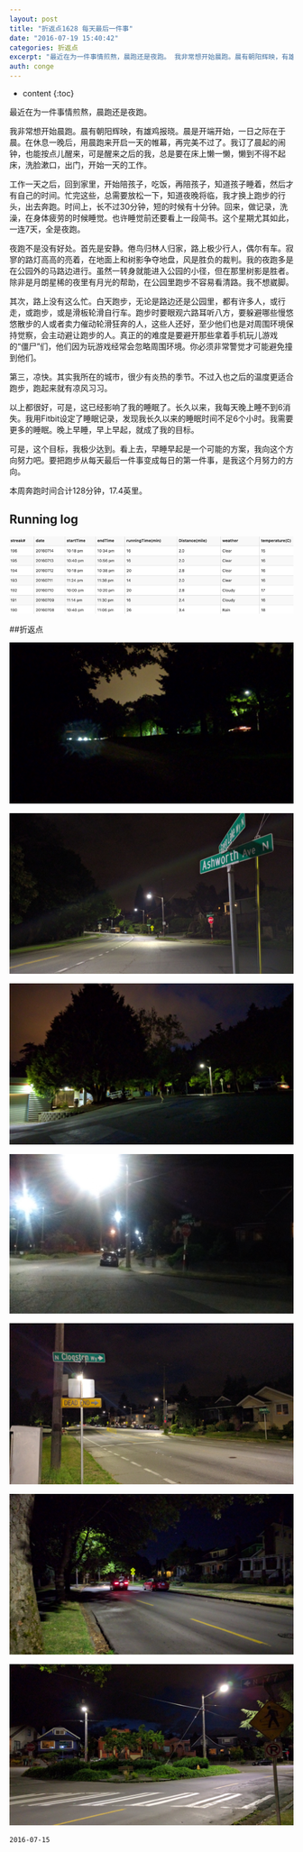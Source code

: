 ```yaml
---
layout: post
title: "折返点1628 每天最后一件事"
date: "2016-07-19 15:40:42"
categories: 折返点
excerpt: "最近在为一件事情煎熬，晨跑还是夜跑。 我非常想开始晨跑。晨有朝阳辉映，有雄鸡报晓。晨是开端开始，一日之际在于晨。在休息一晚后，用晨跑来开启一天的..."
auth: conge
---
```

* content
{:toc}

最近在为一件事情煎熬，晨跑还是夜跑。

我非常想开始晨跑。晨有朝阳辉映，有雄鸡报晓。晨是开端开始，一日之际在于晨。在休息一晚后，用晨跑来开启一天的帷幕，再完美不过了。我订了晨起的闹钟，也能按点儿醒来，可是醒来之后的我，总是要在床上懒一懒，懒到不得不起床，洗脸漱口，出门，开始一天的工作。

工作一天之后，回到家里，开始陪孩子，吃饭，再陪孩子，知道孩子睡着，然后才有自己的时间。忙完这些，总需要放松一下，知道夜晚将临，我才换上跑步的行头，出去奔跑。时间上，长不过30分钟，短的时候有十分钟。回来，做记录，洗澡，在身体疲劳的时候睡觉。也许睡觉前还要看上一段简书。这个星期尤其如此，一连7天，全是夜跑。

夜跑不是没有好处。首先是安静。倦鸟归林人归家，路上极少行人，偶尔有车。寂寥的路灯高高的亮着，在地面上和树影争夺地盘，风是胜负的裁判。我的夜跑多是在公园外的马路边进行。虽然一转身就能进入公园的小径，但在那里树影是胜者。除非是月朗星稀的夜里有月光的帮助，在公园里跑步不容易看清路。我不想崴脚。

其次，路上没有这么忙。白天跑步，无论是路边还是公园里，都有许多人，或行走，或跑步，或是滑板轮滑自行车。跑步时要眼观六路耳听八方，要躲避哪些慢悠悠散步的人或者卖力催动轮滑狂奔的人，这些人还好，至少他们也是对周围环境保持觉察，会主动避让跑步的人。真正的的难度是要避开那些拿着手机玩儿游戏的“僵尸”们，他们因为玩游戏经常会忽略周围环境。你必须非常警觉才可能避免撞到他们。

第三，凉快。其实我所在的城市，很少有炎热的季节。不过入也之后的温度更适合跑步，跑起来就有凉风习习。

以上都很好，可是，这已经影响了我的睡眠了。长久以来，我每天晚上睡不到6消失。我用Fitbit设定了睡眠记录，发现我长久以来的睡眠时间不足6个小时。我需要更多的睡眠。晚上早睡，早上早起，就成了我的目标。

可是，这个目标，我极少达到。看上去，早睡早起是一个可能的方案，我向这个方向努力吧。要把跑步从每天最后一件事变成每日的第一件事，是我这个月努力的方向。

本周奔跑时间合计128分钟，17.4英里。

## Running log
![running  log week 28](/assets/images/折返点/118382-35739916e3b83f6c.png)

##折返点

![20160708.jpg](/assets/images/折返点/118382-d830cdd036e8ce34.jpg)

![20160709.jpg](/assets/images/折返点/118382-9a224b34151fa732.jpg)

![20160710.jpg](/assets/images/折返点/118382-93fd115dbbef15ea.jpg)

![20160711.jpg](/assets/images/折返点/118382-658f31655957d07c.jpg)

![20160712.jpg](/assets/images/折返点/118382-92c73dfc515f8a09.jpg)

![20160713.jpg](/assets/images/折返点/118382-500883eb53680686.jpg)

![20160714.jpg](/assets/images/折返点/118382-0a326fb2bb081886.jpg)

```
2016-07-15
```
